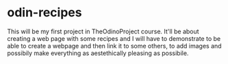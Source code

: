 # odin-recipes
This will be my first project in TheOdinoProject course. It'll be about creating a web page with some recipes and I will have to demonstrate to be able to create a webpage and then link it to some others, to add images and possibily make everything as aestethically pleasing as possibile.